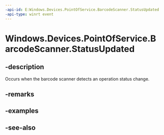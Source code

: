 ```yaml
---
-api-id: E:Windows.Devices.PointOfService.BarcodeScanner.StatusUpdated
-api-type: winrt event
---
```


<!-- Event syntax
public event Windows.Foundation.TypedEventHandler StatusUpdated<Windows.Devices.PointOfService.BarcodeScanner,  Windows.Devices.PointOfService.BarcodeScannerStatusUpdatedEventArgs>
-->

# Windows.Devices.PointOfService.BarcodeScanner.StatusUpdated

## -description
Occurs when the barcode scanner detects an operation status change.

## -remarks

## -examples

## -see-also
